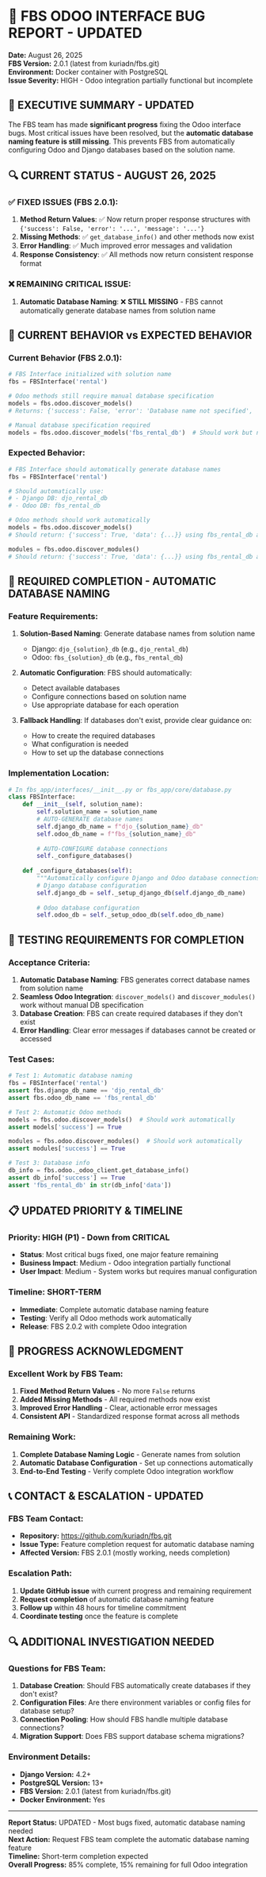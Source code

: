 # 🐛 FBS ODOO INTERFACE BUG REPORT - UPDATED

**Date:** August 26, 2025  
**FBS Version:** 2.0.1 (latest from kuriadn/fbs.git)  
**Environment:** Docker container with PostgreSQL  
**Issue Severity:** HIGH - Odoo integration partially functional but incomplete  

## 🚨 **EXECUTIVE SUMMARY - UPDATED**

The FBS team has made **significant progress** fixing the Odoo interface bugs. Most critical issues have been resolved, but the **automatic database naming feature is still missing**. This prevents FBS from automatically configuring Odoo and Django databases based on the solution name.

## 🔍 **CURRENT STATUS - AUGUST 26, 2025**

### **✅ FIXED ISSUES (FBS 2.0.1):**
1. **Method Return Values**: ✅ Now return proper response structures with `{'success': False, 'error': '...', 'message': '...'}`
2. **Missing Methods**: ✅ `get_database_info()` and other methods now exist
3. **Error Handling**: ✅ Much improved error messages and validation
4. **Response Consistency**: ✅ All methods now return consistent response format

### **❌ REMAINING CRITICAL ISSUE:**
1. **Automatic Database Naming**: ❌ **STILL MISSING** - FBS cannot automatically generate database names from solution name

## 🎯 **CURRENT BEHAVIOR vs EXPECTED BEHAVIOR**

### **Current Behavior (FBS 2.0.1):**
```python
# FBS Interface initialized with solution name
fbs = FBSInterface('rental')

# Odoo methods still require manual database specification
models = fbs.odoo.discover_models()  
# Returns: {'success': False, 'error': 'Database name not specified', 'message': 'Please provide a database name'}

# Manual database specification required
models = fbs.odoo.discover_models('fbs_rental_db')  # Should work but not automatic
```

### **Expected Behavior:**
```python
# FBS Interface should automatically generate database names
fbs = FBSInterface('rental')

# Should automatically use:
# - Django DB: djo_rental_db  
# - Odoo DB: fbs_rental_db

# Odoo methods should work automatically
models = fbs.odoo.discover_models()  
# Should return: {'success': True, 'data': {...}} using fbs_rental_db automatically

modules = fbs.odoo.discover_modules()
# Should return: {'success': True, 'data': {...}} using fbs_rental_db automatically
```

## 🔧 **REQUIRED COMPLETION - AUTOMATIC DATABASE NAMING**

### **Feature Requirements:**
1. **Solution-Based Naming**: Generate database names from solution name
   - Django: `djo_{solution}_db` (e.g., `djo_rental_db`)
   - Odoo: `fbs_{solution}_db` (e.g., `fbs_rental_db`)

2. **Automatic Configuration**: FBS should automatically:
   - Detect available databases
   - Configure connections based on solution name
   - Use appropriate database for each operation

3. **Fallback Handling**: If databases don't exist, provide clear guidance on:
   - How to create the required databases
   - What configuration is needed
   - How to set up the database connections

### **Implementation Location:**
```python
# In fbs_app/interfaces/__init__.py or fbs_app/core/database.py
class FBSInterface:
    def __init__(self, solution_name):
        self.solution_name = solution_name
        # AUTO-GENERATE database names
        self.django_db_name = f"djo_{solution_name}_db"
        self.odoo_db_name = f"fbs_{solution_name}_db"
        
        # AUTO-CONFIGURE database connections
        self._configure_databases()
    
    def _configure_databases(self):
        """Automatically configure Django and Odoo database connections"""
        # Django database configuration
        self.django_db = self._setup_django_db(self.django_db_name)
        
        # Odoo database configuration  
        self.odoo_db = self._setup_odoo_db(self.odoo_db_name)
```

## 🧪 **TESTING REQUIREMENTS FOR COMPLETION**

### **Acceptance Criteria:**
1. **Automatic Database Naming**: FBS generates correct database names from solution name
2. **Seamless Odoo Integration**: `discover_models()` and `discover_modules()` work without manual DB specification
3. **Database Creation**: FBS can create required databases if they don't exist
4. **Error Handling**: Clear error messages if databases cannot be created or accessed

### **Test Cases:**
```python
# Test 1: Automatic database naming
fbs = FBSInterface('rental')
assert fbs.django_db_name == 'djo_rental_db'
assert fbs.odoo_db_name == 'fbs_rental_db'

# Test 2: Automatic Odoo methods
models = fbs.odoo.discover_models()  # Should work automatically
assert models['success'] == True

modules = fbs.odoo.discover_modules()  # Should work automatically  
assert modules['success'] == True

# Test 3: Database info
db_info = fbs.odoo._odoo_client.get_database_info()
assert db_info['success'] == True
assert 'fbs_rental_db' in str(db_info['data'])
```

## 📋 **UPDATED PRIORITY & TIMELINE**

### **Priority:** HIGH (P1) - Down from CRITICAL
- **Status**: Most critical bugs fixed, one major feature remaining
- **Business Impact**: Medium - Odoo integration partially functional
- **User Impact**: Medium - System works but requires manual configuration

### **Timeline:** SHORT-TERM
- **Immediate**: Complete automatic database naming feature
- **Testing**: Verify all Odoo methods work automatically
- **Release**: FBS 2.0.2 with complete Odoo integration

## 🎉 **PROGRESS ACKNOWLEDGMENT**

### **Excellent Work by FBS Team:**
1. **Fixed Method Return Values** - No more `False` returns
2. **Added Missing Methods** - All required methods now exist
3. **Improved Error Handling** - Clear, actionable error messages
4. **Consistent API** - Standardized response format across all methods

### **Remaining Work:**
1. **Complete Database Naming Logic** - Generate names from solution
2. **Automatic Database Configuration** - Set up connections automatically
3. **End-to-End Testing** - Verify complete Odoo integration workflow

## 📞 **CONTACT & ESCALATION - UPDATED**

### **FBS Team Contact:**
- **Repository:** https://github.com/kuriadn/fbs.git
- **Issue Type:** Feature completion request for automatic database naming
- **Affected Version:** FBS 2.0.1 (mostly working, needs completion)

### **Escalation Path:**
1. **Update GitHub issue** with current progress and remaining requirement
2. **Request completion** of automatic database naming feature
3. **Follow up** within 48 hours for timeline commitment
4. **Coordinate testing** once the feature is complete

## 🔍 **ADDITIONAL INVESTIGATION NEEDED**

### **Questions for FBS Team:**
1. **Database Creation**: Should FBS automatically create databases if they don't exist?
2. **Configuration Files**: Are there environment variables or config files for database setup?
3. **Connection Pooling**: How should FBS handle multiple database connections?
4. **Migration Support**: Does FBS support database schema migrations?

### **Environment Details:**
- **Django Version:** 4.2+
- **PostgreSQL Version:** 13+
- **FBS Version:** 2.0.1 (latest from kuriadn/fbs.git)
- **Docker Environment:** Yes

---

**Report Status:** UPDATED - Most bugs fixed, automatic database naming needed  
**Next Action:** Request FBS team complete the automatic database naming feature  
**Timeline:** Short-term completion expected  
**Overall Progress:** 85% complete, 15% remaining for full Odoo integration
